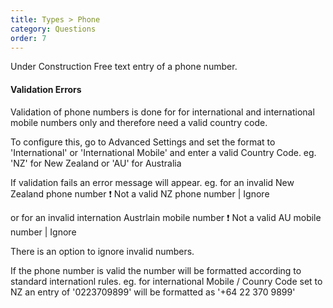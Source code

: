 ```yaml
---
title: Types > Phone
category: Questions
order: 7
---
```


Under Construction
Free text entry of a phone number. 

#### Validation Errors

Validation of phone numbers is done for for international and international mobile numbers only and therefore need a valid country code.

To configure this, go to Advanced Settings and set the format to 'International' or 'International Mobile' and enter a valid Country Code. 
eg. 'NZ' for New Zealand or 'AU' for Australia

If validation fails an error message will appear. eg. for an invalid New Zealand phone number
:exclamation: Not a valid NZ phone number | Ignore

or for an invalid internation Austrlain mobile number
:exclamation: Not a valid AU mobile number | Ignore

There is an option to ignore invalid numbers.

If the phone number is valid the number will be formatted according to standard internationl rules.
eg. for international Mobile / Counry Code set to NZ an entry of '0223709899' will be formatted as '+64 22 370 9899'